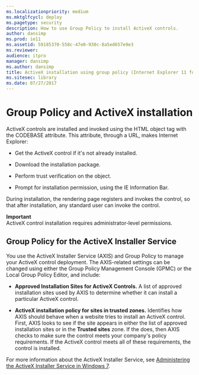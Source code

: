 ```yaml
---
ms.localizationpriority: medium
ms.mktglfcycl: deploy
ms.pagetype: security
description: How to use Group Policy to install ActiveX controls.
author: dansimp
ms.prod: ie11
ms.assetid: 59185370-558c-47e0-930c-8a5ed657e9e3
ms.reviewer:
audience: itpro
manager: dansimp
ms.author: dansimp
title: ActiveX installation using group policy (Internet Explorer 11 for IT Pros)
ms.sitesec: library
ms.date: 07/27/2017
---
```



# Group Policy and ActiveX installation

ActiveX controls are installed and invoked using the HTML object tag with the CODEBASE attribute. This attribute, through a URL, makes Internet Explorer:

-   Get the ActiveX control if it's not already installed.

-   Download the installation package.

-   Perform trust verification on the object.

-   Prompt for installation permission, using the IE Information Bar.

During installation, the rendering page registers and invokes the control, so that after installation, any standard user can invoke the control.

**Important**<br>ActiveX control installation requires administrator-level permissions.

## Group Policy for the ActiveX Installer Service

You use the ActiveX Installer Service (AXIS) and Group Policy to manage your ActiveX control deployment. The AXIS-related settings can be changed using either the Group Policy Management Console (GPMC) or the Local Group Policy Editor, and include:

-   **Approved Installation Sites for ActiveX Controls.** A list of approved installation sites used by AXIS to determine whether it can install a particular ActiveX control.

-   **ActiveX installation policy for sites in trusted zones.** Identifies how AXIS should behave when a website tries to install an ActiveX control. First, AXIS looks to see if the site appears in either the list of approved installation sites or in the **Trusted sites** zone. If the does, then AXIS checks to make sure the control meets your company's policy requirements. If the ActiveX control meets all of these requirements, the control is installed.

For more information about the ActiveX Installer Service, see [Administering the ActiveX Installer Service in Windows 7](https://go.microsoft.com/fwlink/p/?LinkId=214503).







